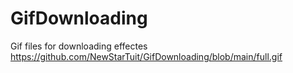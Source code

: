 # GifDownloading
Gif files for downloading effectes
https://github.com/NewStarTuit/GifDownloading/blob/main/full.gif
